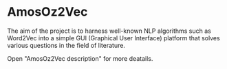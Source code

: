 # AmosOz2Vec
The aim of the project is to harness well-known NLP algorithms such as Word2Vec into a simple GUI (Graphical User Interface) platform that solves various questions in the field of literature.

Open "AmosOz2Vec description" for more deatails.
